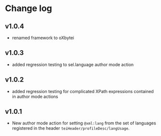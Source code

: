 # Change log #

## v1.0.4 ##

- renamed framework to oXbytei


## v1.0.3 ##

- added regression testing to sel.language author mode action

## v1.0.2 ##

- added regression testing for complicated XPath expressions contained
  in author mode actions

## v1.0.1 ##

- New author mode action for setting `@xml:lang` from the set of
  languages registered in the header
  `teiHeader/profileDesc/langUsage`.
